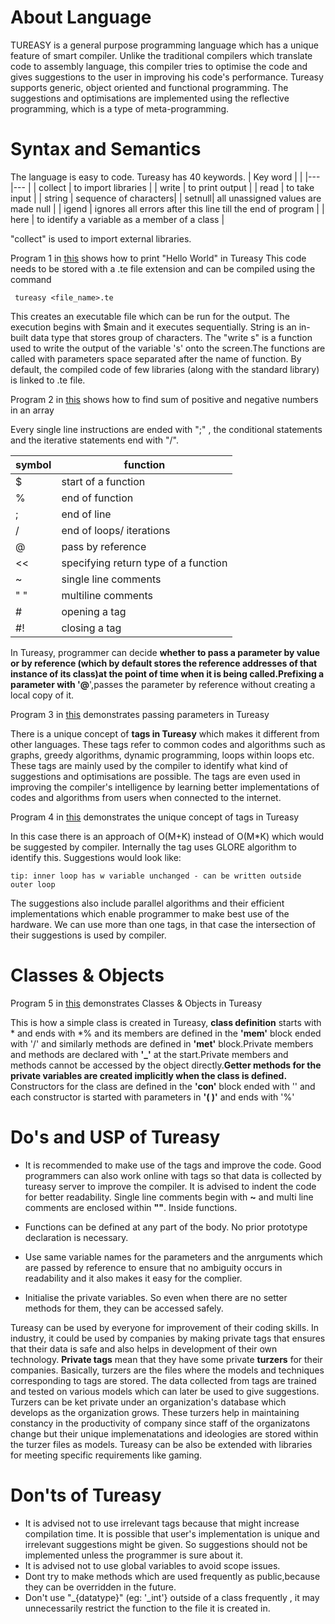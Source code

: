 # About Language
TUREASY is a general purpose programming language which has a unique feature of smart compiler. Unlike the traditional compilers which translate code to assembly language, this compiler tries to optimise the code and gives suggestions to the user in improving his code's performance. Tureasy supports generic, object oriented and functional programming. The suggestions and optimisations are implemented using the reflective programming, which is a type of meta-programming. 

# Syntax and Semantics
The language is easy to code. Tureasy has 40 keywords. 
| Key word  |       			    |
|---		|---			        |
| collect  	| to import libraries    |
| write  	| to print output 	    |
| read  	| to take input		    |
| string 	| sequence of characters|
|  setnull| all unassigned values are made null     |
|  igend 	| ignores all errors after this line till the end of program 	|
|  here | to identify a variable as a member of a class |

"collect" is used to import external libraries.

Program 1 in [this](https://github.com/manojgayala/POPL1/blob/srikar/Examples.md) shows how to print "Hello World" in Tureasy
This code needs to be stored with a .te file extension and can be compiled using the command

<code> tureasy <file_name>.te </code>

This creates an executable file which can be run for the output.
The execution begins with $main and it executes sequentially. String is an in-built data type that stores group of characters. The "write s" is a function used to write the output of the variable 's' onto the screen.The functions are called with parameters space separated after the name of function. By default, the compiled code of few libraries (along with the standard library) is linked to .te file.


Program 2 in [this](https://github.com/manojgayala/POPL1/blob/srikar/Examples.md) shows how to find sum of positive and negative numbers in an array

Every single line instructions are ended with ";" , the conditional statements and the iterative statements end with "/".


| symbol  	|   function		        	|
|---		|---			                |
|  $	    | start of a function       	|
|   %	    | end of function	            |
|  ; 	    | end of line               	|
|  / 	    | end of loops/ iterations  	|
|  @ 	    | pass by reference 	        |
|  << 	    | specifying return type of a function |
|  ~        | single line comments          |
| " "      |  multiline comments           |
|  #        | opening a tag                 |
|   #!       | closing a tag                 |

In Tureasy, programmer can decide **whether to pass a parameter by value or by reference **(which by default stores the reference addresses of that instance of its class)at the point of time when it is being called.Prefixing  a parameter with '**@**',passes the parameter by reference without creating a local copy of it.

Program 3 in [this](https://github.com/manojgayala/POPL1/blob/srikar/Examples.md) demonstrates passing parameters in Tureasy


There is a unique concept of **tags in Tureasy** which makes it different from other languages. These tags refer to common codes and algorithms such as graphs, greedy algorithms, dynamic programming, loops within loops etc. These tags are mainly used by the compiler to identify what kind of suggestions and optimisations are possible. The tags are even used in improving the compiler's intelligence by learning better implementations of codes and algorithms from users when connected to the internet.

Program 4 in [this](https://github.com/manojgayala/POPL1/blob/srikar/Examples.md) demonstrates the unique concept of tags in Tureasy

In this case there is an approach of O(M+K) instead of O(M*K) which would be suggested by compiler. Internally the tag uses GLORE algorithm to identify this.
Suggestions would look like:
```	
tip: inner loop has w variable unchanged - can be written outside outer loop
```
The suggestions also include parallel algorithms and their efficient implementations which enable programmer to make best use of the hardware. We can use more than one tags, in that case the intersection of their suggestions is used by compiler.

# Classes & Objects

Program 5 in [this](https://github.com/manojgayala/POPL1/blob/srikar/Examples.md) demonstrates Classes & Objects in Tureasy

This is how a simple class is created in Tureasy, **class definition** starts with * and ends with *% and its members are defined in the **'mem'** block ended with '/' and similarly methods are defined in **'met'** block.Private members and methods  are declared with **'_'** at the start.Private members  and methods cannot be accessed by the object directly.**Getter methods for the private variables are created implicitly when the class is defined.**
Constructors for the class are defined in the **'con'** block ended with '\' and each constructor is started with parameters in **'( )'** and ends with '%'  

# Do's and USP of Tureasy

 - It is recommended to make use of the tags and improve the code. Good programmers can also work online with tags so that data is collected by tureasy server to improve the compiler. It is advised to indent the code for better readability. Single line comments begin with **~** and multi line comments are enclosed within **""**.  Inside functions.

 - Functions can be defined at any part of the body. No prior prototype declaration is necessary.
 - Use same variable names for the parameters and the anrguments which are passed by reference to ensure that no ambiguity occurs in readability and it also makes it easy for the complier.
 - Initialise the private variables. So even when there are no setter methods for them, they can be accessed safely.

Tureasy can be used by everyone for improvement of their coding skills. In industry, it could be used by companies by making private tags that ensures that their data is safe and also helps in development of their own technology. **Private tags** mean that they have some private **turzers** for their companies. Basically, turzers are the files where the models and techniques corresponding to tags are stored. The data collected from tags are trained and tested on various models which can later be used to give suggestions. Turzers can be ket private under an organization's database which develops as the organization grows. These turzers help in maintaining constancy in the productivity of company since staff of the organizatons change but their unique implemenatations and ideologies are stored within the turzer files as models. Tureasy can be also be extended with libraries for meeting specific requirements like gaming.  

# Don'ts of Tureasy 
 - It is advised not to use irrelevant tags because that might increase compilation time. It is possible that user's implementation is unique and irrelevant suggestions might be given. So suggestions should not be implemented unless the programmer is sure about it. 
 - It is advised not to use global variables to avoid scope issues.
 - Dont try to make  methods  which are used frequently as public,because they can be overridden in the future.
 - Don't use "_{datatype}" (eg: '_int'} outside of a class frequently , it may  unnecessarily restrict the function to the file it is created in.
